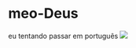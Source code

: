 # meo-Deus 
eu tentando passar em português
![](https://media.tenor.com/8yQGBBHCHlcAAAAd/boy-math.gif)

